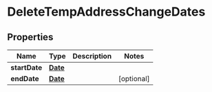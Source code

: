 

# DeleteTempAddressChangeDates

## Properties

Name | Type | Description | Notes
------------ | ------------- | ------------- | -------------
**startDate** | [**Date**](Date.md) |  | 
**endDate** | [**Date**](Date.md) |  |  [optional]




